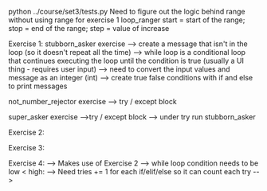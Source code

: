 python ../course/set3/tests.py
Need to figure out the logic behind range without using range for exercise 1 loop_ranger
start = start of the range; stop = end of the range; step = value of increase

Exercise 1:
stubborn_asker exercise
--> create a message that isn't in the loop (so it doesn't repeat all the time)
--> while loop is a conditional loop that continues executing the loop until the condition is true (usually a UI thing - requires user input)
--> need to convert the input values and message as an integer (int)
--> create true false conditions with if and else to print messages

not_number_rejector exercise
--> try / except block

super_asker exercise
-->try / except block
--> under try run stubborn_asker

Exercise 2:

Exercise 3:

Exercise 4:
--> Makes use of Exercise 2
--> while loop condition needs to be low < high:
--> Need tries += 1 for each if/elif/else so it can count each try
-->

